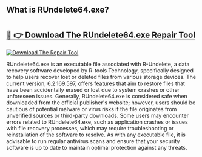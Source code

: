 ## What is RUndelete64.exe? 

# <h2><a href="https://exedetect.com/download.php?RUndelete64.exe">🔗 👉 Download The RUndelete64.exe Repair Tool</a></h2>

[![Download The Repair Tool](https://exedetect.com/download-button.jpg)](https://exedetect.com/download.php?RUndelete64.exe)

RUndelete64.exe is an executable file associated with R-Undelete, a data recovery software developed by R-tools Technology, specifically designed to help users recover lost or deleted files from various storage devices. The current version, 6.2.169.597, offers features that aim to restore files that have been accidentally erased or lost due to system crashes or other unforeseen issues. Generally, RUndelete64.exe is considered safe when downloaded from the official publisher's website; however, users should be cautious of potential malware or virus risks if the file originates from unverified sources or third-party downloads. Some users may encounter errors related to RUndelete64.exe, such as application crashes or issues with file recovery processes, which may require troubleshooting or reinstallation of the software to resolve. As with any executable file, it is advisable to run regular antivirus scans and ensure that your security software is up to date to maintain optimal protection against any threats.